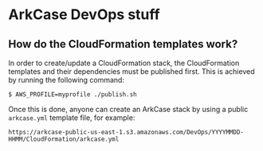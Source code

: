 ArkCase DevOps stuff
====================

How do the CloudFormation templates work?
-----------------------------------------

In order to create/update a CloudFormation stack, the CloudFormation
templates and their dependencies must be published first. This is
achieved by running the following command:

    $ AWS_PROFILE=myprofile ./publish.sh

Once this is done, anyone can create an ArkCase stack by using a
public `arkcase.yml` template file, for example:

    https://arkcase-public-us-east-1.s3.amazonaws.com/DevOps/YYYYMMDD-HHMM/CloudFormation/arkcase.yml


